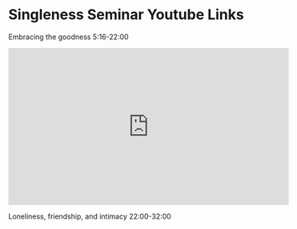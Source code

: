 # Singleness Seminar Youtube Links

Embracing the goodness 5:16-22:00

<iframe width="560" height="315" src="https://www.youtube.com/embed/ggWPiGtWmX8?si=qG-arImNe9viyn0Z&start=60&end=180&amp;controls=1" title="YouTube video player" frameborder="0" allow="accelerometer; autoplay; clipboard-write; encrypted-media; gyroscope; picture-in-picture; web-share" referrerpolicy="strict-origin-when-cross-origin" allowfullscreen></iframe>

Loneliness, friendship, and intimacy 22:00-32:00

